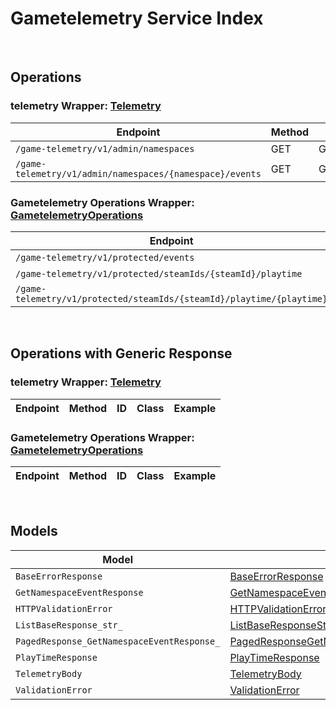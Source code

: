 [//]: # (This code is generated by tool. DO NOT EDIT.)

# Gametelemetry Service Index

&nbsp;

## Operations

### telemetry Wrapper:  [Telemetry](../../apis/AccelByte.Sdk.Api.Gametelemetry/Wrapper/Telemetry.cs)
| Endpoint | Method | ID | Class | Example |
|---|---|---|---|---|
| `/game-telemetry/v1/admin/namespaces` | GET | GetNamespacesGameTelemetryV1AdminNamespacesGet | [GetNamespacesGameTelemetryV1AdminNamespacesGet](../../apis/AccelByte.Sdk.Api.Gametelemetry/Operation/Telemetry/GetNamespacesGameTelemetryV1AdminNamespacesGet.cs) | [GetNamespacesGameTelemetryV1AdminNamespacesGet](../../samples/AccelByte.Sdk.Sample.Cli/ApiCommand/Gametelemetry/Telemetry/GetNamespacesGameTelemetryV1AdminNamespacesGet.cs) |
| `/game-telemetry/v1/admin/namespaces/{namespace}/events` | GET | GetEventsGameTelemetryV1AdminNamespacesNamespaceEventsGet | [GetEventsGameTelemetryV1AdminNamespacesNamespaceEventsGet](../../apis/AccelByte.Sdk.Api.Gametelemetry/Operation/Telemetry/GetEventsGameTelemetryV1AdminNamespacesNamespaceEventsGet.cs) | [GetEventsGameTelemetryV1AdminNamespacesNamespaceEventsGet](../../samples/AccelByte.Sdk.Sample.Cli/ApiCommand/Gametelemetry/Telemetry/GetEventsGameTelemetryV1AdminNamespacesNamespaceEventsGet.cs) |

### Gametelemetry Operations Wrapper:  [GametelemetryOperations](../../apis/AccelByte.Sdk.Api.Gametelemetry/Wrapper/GametelemetryOperations.cs)
| Endpoint | Method | ID | Class | Example |
|---|---|---|---|---|
| `/game-telemetry/v1/protected/events` | POST | ProtectedSaveEventsGameTelemetryV1ProtectedEventsPost | [ProtectedSaveEventsGameTelemetryV1ProtectedEventsPost](../../apis/AccelByte.Sdk.Api.Gametelemetry/Operation/GametelemetryOperations/ProtectedSaveEventsGameTelemetryV1ProtectedEventsPost.cs) | [ProtectedSaveEventsGameTelemetryV1ProtectedEventsPost](../../samples/AccelByte.Sdk.Sample.Cli/ApiCommand/Gametelemetry/GametelemetryOperations/ProtectedSaveEventsGameTelemetryV1ProtectedEventsPost.cs) |
| `/game-telemetry/v1/protected/steamIds/{steamId}/playtime` | GET | ProtectedGetPlaytimeGameTelemetryV1ProtectedSteamIdsSteamIdPlaytimeGet | [ProtectedGetPlaytimeGameTelemetryV1ProtectedSteamIdsSteamIdPlaytimeGet](../../apis/AccelByte.Sdk.Api.Gametelemetry/Operation/GametelemetryOperations/ProtectedGetPlaytimeGameTelemetryV1ProtectedSteamIdsSteamIdPlaytimeGet.cs) | [ProtectedGetPlaytimeGameTelemetryV1ProtectedSteamIdsSteamIdPlaytimeGet](../../samples/AccelByte.Sdk.Sample.Cli/ApiCommand/Gametelemetry/GametelemetryOperations/ProtectedGetPlaytimeGameTelemetryV1ProtectedSteamIdsSteamIdPlaytimeGet.cs) |
| `/game-telemetry/v1/protected/steamIds/{steamId}/playtime/{playtime}` | PUT | ProtectedUpdatePlaytimeGameTelemetryV1ProtectedSteamIdsSteamIdPlaytimePlaytimePut | [ProtectedUpdatePlaytimeGameTelemetryV1ProtectedSteamIdsSteamIdPlaytimePlaytimePut](../../apis/AccelByte.Sdk.Api.Gametelemetry/Operation/GametelemetryOperations/ProtectedUpdatePlaytimeGameTelemetryV1ProtectedSteamIdsSteamIdPlaytimePlaytimePut.cs) | [ProtectedUpdatePlaytimeGameTelemetryV1ProtectedSteamIdsSteamIdPlaytimePlaytimePut](../../samples/AccelByte.Sdk.Sample.Cli/ApiCommand/Gametelemetry/GametelemetryOperations/ProtectedUpdatePlaytimeGameTelemetryV1ProtectedSteamIdsSteamIdPlaytimePlaytimePut.cs) |


&nbsp;

## Operations with Generic Response

### telemetry Wrapper:  [Telemetry](../../apis/AccelByte.Sdk.Api.Gametelemetry/Wrapper/Telemetry.cs)
| Endpoint | Method | ID | Class | Example |
|---|---|---|---|---|

### Gametelemetry Operations Wrapper:  [GametelemetryOperations](../../apis/AccelByte.Sdk.Api.Gametelemetry/Wrapper/GametelemetryOperations.cs)
| Endpoint | Method | ID | Class | Example |
|---|---|---|---|---|


&nbsp;

## Models

| Model | Class |
|---|---|
| `BaseErrorResponse` | [BaseErrorResponse](../../apis/AccelByte.Sdk.Api.Gametelemetry/Model/BaseErrorResponse.cs) |
| `GetNamespaceEventResponse` | [GetNamespaceEventResponse](../../apis/AccelByte.Sdk.Api.Gametelemetry/Model/GetNamespaceEventResponse.cs) |
| `HTTPValidationError` | [HTTPValidationError](../../apis/AccelByte.Sdk.Api.Gametelemetry/Model/HTTPValidationError.cs) |
| `ListBaseResponse_str_` | [ListBaseResponseStr](../../apis/AccelByte.Sdk.Api.Gametelemetry/Model/ListBaseResponseStr.cs) |
| `PagedResponse_GetNamespaceEventResponse_` | [PagedResponseGetNamespaceEventResponse](../../apis/AccelByte.Sdk.Api.Gametelemetry/Model/PagedResponseGetNamespaceEventResponse.cs) |
| `PlayTimeResponse` | [PlayTimeResponse](../../apis/AccelByte.Sdk.Api.Gametelemetry/Model/PlayTimeResponse.cs) |
| `TelemetryBody` | [TelemetryBody](../../apis/AccelByte.Sdk.Api.Gametelemetry/Model/TelemetryBody.cs) |
| `ValidationError` | [ValidationError](../../apis/AccelByte.Sdk.Api.Gametelemetry/Model/ValidationError.cs) |

